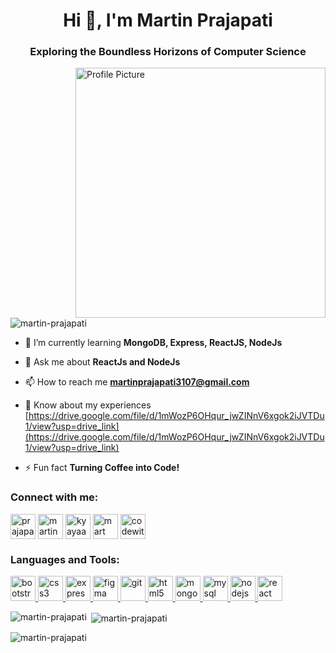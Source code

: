 <h1 align="center">Hi 👋, I'm Martin Prajapati</h1>
<h3 align="center">Exploring the Boundless Horizons of Computer Science</h3>
<img align="right" width="400" alt="Profile Picture" src="https://raw.githubusercontent.com/abhisheknaiidu/abhisheknaiidu/master/code.gif">

<p align="left"> <img src="https://komarev.com/ghpvc/?username=martin-prajapati&label=Profile%20views&color=0e75b6&style=flat" alt="martin-prajapati" /> </p>

- 🌱 I’m currently learning **MongoDB, Express, ReactJS, NodeJs**

- 💬 Ask me about **ReactJs and NodeJs**

- 📫 How to reach me **martinprajapati3107@gmail.com**

- 📄 Know about my experiences [https://drive.google.com/file/d/1mWozP6OHqur_jwZINnV6xgok2iJVTDu1/view?usp=drive_link](https://drive.google.com/file/d/1mWozP6OHqur_jwZINnV6xgok2iJVTDu1/view?usp=drive_link)

- ⚡ Fun fact **Turning Coffee into Code!**

<h3 align="left">Connect with me:</h3>
<p align="left">
<a href="https://twitter.com/PrajapatiMartin" target="blank"><img align="center" src="https://www.vectorlogo.zone/logos/twitter/twitter-official.svg" alt="prajapatimartin" height="40" width="40" /></a>
<a href="https://linkedin.com/in/martin-prajapati" target="blank"><img align="center" src="https://www.vectorlogo.zone/logos/linkedin/linkedin-icon.svg" alt="martin-prajapati" height="40" width="40" /></a>
<a href="https://instagram.com/kyayaarmartin" target="blank"><img align="center" src="https://www.vectorlogo.zone/logos/instagram/instagram-icon.svg" alt="kyayaarmartin" height="40" width="40" /></a>
<a href="https://www.codechef.com/users/mart" target="blank"><img align="center" src="https://upload.vectorlogo.zone/logos/codechef/images/c0290608-3c6b-406c-90ef-86e9200f383a.svg" alt="mart" height="40" width="40" /></a>
<a href="https://www.leetcode.com/codewithmart" target="blank"><img align="center" src="https://iconape.com/wp-content/files/jf/122399/svg/LeetCode_logo_white_no_text.svg" alt="codewithmart" height="40" width="40" /></a>
</p>

<h3 align="left">Languages and Tools:</h3>
<p align="left"> <a href="https://getbootstrap.com" target="_blank" rel="noreferrer"> <img src="https://upload.vectorlogo.zone/logos/getbootstrap/images/987f8f6c-263a-47b1-a85d-853cfca215d9.svg" alt="bootstrap" width="40" height="40"/> </a> <a href="https://www.w3schools.com/css/" target="_blank" rel="noreferrer"> <img src="https://www.vectorlogo.zone/logos/w3_css/w3_css-icon.svg" alt="css3" width="40" height="40"/> </a> <a href="https://expressjs.com" target="_blank" rel="noreferrer"> <img src="https://img.icons8.com/?size=2x&id=2ZOaTclOqD4q&format=png" alt="express" width="40" height="40"/> </a> <a href="https://www.figma.com/" target="_blank" rel="noreferrer"> <img src="https://www.vectorlogo.zone/logos/figma/figma-icon.svg" alt="figma" width="40" height="40"/> </a> <a href="https://git-scm.com/" target="_blank" rel="noreferrer"> <img src="https://www.vectorlogo.zone/logos/git-scm/git-scm-icon.svg" alt="git" width="40" height="40"/> </a> <a href="https://www.w3.org/html/" target="_blank" rel="noreferrer"> <img src="https://www.vectorlogo.zone/logos/w3_html5/w3_html5-icon.svg" alt="html5" width="40" height="40"/> </a> <a href="https://www.mongodb.com/" target="_blank" rel="noreferrer"> <img src="https://www.vectorlogo.zone/logos/mongodb/mongodb-icon.svg" alt="mongodb" width="40" height="40"/> </a> <a href="https://www.mysql.com/" target="_blank" rel="noreferrer"> <img src="https://www.vectorlogo.zone/logos/mysql/mysql-icon.svg" alt="mysql" width="40" height="40"/> </a> <a href="https://nodejs.org" target="_blank" rel="noreferrer"> <img src="https://www.vectorlogo.zone/logos/nodejs/nodejs-icon.svg" alt="nodejs" width="40" height="40"/> </a> <a href="https://reactjs.org/" target="_blank" rel="noreferrer"> <img src="https://www.vectorlogo.zone/logos/reactjs/reactjs-icon.svg" alt="react" width="40" height="40"/> </a> </p>

<p><img align="left" src="https://github-readme-stats.vercel.app/api/top-langs?username=martin-3107&show_icons=true&locale=en&layout=compact" alt="martin-prajapati" /></p>

<p>&nbsp;<img align="center" src="https://github-readme-stats.vercel.app/api?username=martin-3107&show_icons=true&locale=en" alt="martin-prajapati" /></p>

<p><img align="center" src="https://github-readme-streak-stats.herokuapp.com/?user=martin-3107&" alt="martin-prajapati" /></p>
